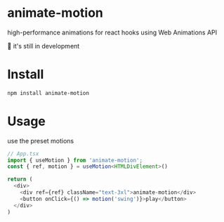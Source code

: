 # animate-motion

high-performance animations for react hooks using Web Animations API

🚧 it's still in development

# Install

```bash
npm install animate-motion
```

# Usage

use the preset motions

```ts
// App.tsx
import { useMotion } from 'animate-motion';
const { ref, motion } = useMotion<HTMLDivElement>()

return (
  <div>
    <div ref={ref} className="text-3xl">animate-motion</div>
    <button onClick={() => motion('swing')}>play</button>
  </div>
)
```
